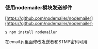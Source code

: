 ### 使用nodemailer模块发送邮件

[https://github.com/nodemailer/nodemailer](https://github.com/nodemailer/nodemailer)

```
$ npm install nodemailer
```
在email.js里面修改发送者和STMP密码可用